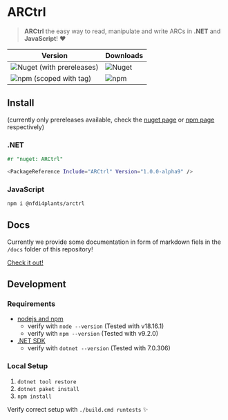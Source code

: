 ﻿# ARCtrl

> **ARCtrl** the easy way to read, manipulate and write ARCs in __.NET__ 
and __JavaScript__! ❤️

| Version | Downloads |
| --------|-----------|
|![Nuget (with prereleases)](https://img.shields.io/nuget/vpre/ARCtrl?logo=nuget&color=%234fb3d9)|![Nuget](https://img.shields.io/nuget/dt/ARCtrl?color=%234FB3D9)|
|![npm (scoped with tag)](https://img.shields.io/npm/v/%40nfdi4plants/arctrl/next?logo=npm&color=%234fb3d9)|![npm](https://img.shields.io/npm/dt/%40nfdi4plants%2Farctrl?color=%234fb3d9)|

## Install

(currently only prereleases available, check the [nuget page](https://www.nuget.org/packages/ARCtrl) or [npm page](https://www.npmjs.com/package/@nfdi4plants/arctrl) respectively)

### .NET

```fsharp
#r "nuget: ARCtrl"
``` 

```bash
<PackageReference Include="ARCtrl" Version="1.0.0-alpha9" />
```

### JavaScript

```bash
npm i @nfdi4plants/arctrl
```

## Docs

Currently we provide some documentation in form of markdown fiels in the `/docs` folder of this repository!

[Check it out!](/docs)

## Development

### Requirements

- [nodejs and npm](https://nodejs.org/en/download)
    - verify with `node --version` (Tested with v18.16.1)
    - verify with `npm --version` (Tested with v9.2.0)
- [.NET SDK](https://dotnet.microsoft.com/en-us/download)
    - verify with `dotnet --version` (Tested with 7.0.306)

### Local Setup

1. `dotnet tool restore`
2. `dotnet paket install`
3. `npm install`

Verify correct setup with `./build.cmd runtests` ✨